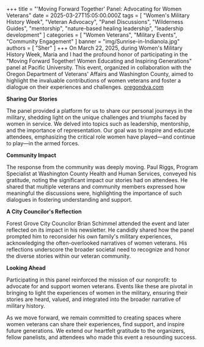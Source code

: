 +++
title = "'Moving Forward Together' Panel: Advocating for Women Veterans"
date = 2025-03-27T15:05:00.000Z
tags = [
  "Women's Military History Week",
  "Veteran Advocacy",
  "Panel Discussions",
  "Wilderness Guides",
  "mentorship",
  "nature-based healing leadership",
  "leadership development"
]
categories = [
  "Women Veterans",
  "Military Events",
  "Community Engagement"
]
banner = "img/Sunrise-in-Indianola.jpg"
authors = [ "Sher" ]
+++
On March 22, 2025, during Women's Military History Week, Maria and I had the profound honor of participating in the "Moving Forward Together! Women Educating and Inspiring Generations" panel at Pacific University. This event, organized in collaboration with the Oregon Department of Veterans' Affairs and Washington County, aimed to highlight the invaluable contributions of women veterans and foster a dialogue on their experiences and challenges. ​[oregondva.com](https://oregondva.com/events/womens-history-month-iani-exhibit-at-odva-466/?utm_source=chatgpt.com)

**Sharing Our Stories**

The panel provided a platform for us to share our personal journeys in the military, shedding light on the unique challenges and triumphs faced by women in service. We delved into topics such as leadership, mentorship, and the importance of representation. Our goal was to inspire and educate attendees, emphasizing the critical role women have played—and continue to play—in the armed forces.​

**Community Impact**

The response from the community was deeply moving. Paul Riggs, Program Specialist at Washington County Health and Human Services, conveyed his gratitude, noting the significant impact our stories had on attendees. He shared that multiple veterans and community members expressed how meaningful the discussions were, highlighting the importance of such dialogues in fostering understanding and support.​

**A City Councilor's Reflection**

Forest Grove City Councilor Brian Schimmel attended the event and later reflected on its impact in his newsletter. He candidly shared how the panel prompted him to reconsider his own family's military experiences, acknowledging the often-overlooked narratives of women veterans. His reflections underscore the broader societal need to recognize and honor the diverse stories within our veteran community.​

**Looking Ahead**

Participating in this panel reinforced the mission of our nonprofit: to advocate for and support women veterans. Events like these are pivotal in bringing to light the experiences of women in the military, ensuring their stories are heard, valued, and integrated into the broader narrative of military history.​

As we move forward, we remain committed to creating spaces where women veterans can share their experiences, find support, and inspire future generations. We extend our heartfelt gratitude to the organizers, fellow panelists, and attendees who made this event a resounding success.